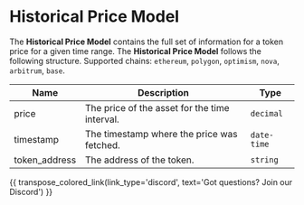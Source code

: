 # Historical Price Model
The **Historical Price Model** contains the full set of information for a token price for a given time range. The **Historical Price Model** follows the following structure. Supported chains: `ethereum`, `polygon`, `optimism`, `nova`, `arbitrum`, `base`.


| Name                    | Description                                                                                               | Type           |
| ------------------------| --------------------------------------------------------------------------------------------------------- | -------------- |
| price                | The price of the asset for the time interval.	                                                          | `decimal`       |
| timestamp                   | The timestamp where the price was fetched.	                                                          | `date-time`       |
| token_address                | The address of the token.	                                                      | `string`      |


{{ transpose_colored_link(link_type='discord', text='Got questions?  Join our Discord') }}
